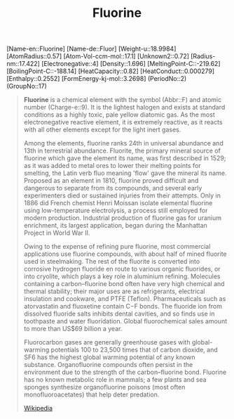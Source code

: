﻿---
title: "Fluorine"
type: Element
GroupName: Group-17-Halogene
SpocWebEntityId: 21911
---
[Name-en::Fluorine]
[Name-de::Fluor]
[Weight-u::18.9984]
[AtomRadius::0.57]
[Atom-Vol-ccm-mol::17.1]
[Unknown2::0.72]
[Radius-nm::17.422]
[Electronegative::4]
[Density::1.696]
[MeltingPoint-C::-219.62]
[BoilingPoint-C::-188.14]
[HeatCapacity::0.82]
[HeatConduct::0.000279]
[Enthalpy::0.2552]
[FormEnergy-kj-mol::3.2698]
(PeriodNo::2)
(GroupNo::17)



> **Fluorine** is a chemical element with the symbol (Abbr::F) and atomic number (Charge-e::9). It is the lightest halogen and exists at standard conditions as a highly toxic, pale yellow diatomic gas. As the most electronegative reactive element, it is extremely reactive, as it reacts with all other elements except for the light inert gases.
>
> Among the elements, fluorine ranks 24th in universal abundance and 13th in terrestrial abundance. Fluorite, the primary mineral source of fluorine which gave the element its name, was first described in 1529; as it was added to metal ores to lower their melting points for smelting, the Latin verb fluo meaning 'flow' gave the mineral its name. Proposed as an element in 1810, fluorine proved difficult and dangerous to separate from its compounds, and several early experimenters died or sustained injuries from their attempts. Only in 1886 did French chemist Henri Moissan isolate elemental fluorine using low-temperature electrolysis, a process still employed for modern production. Industrial production of fluorine gas for uranium enrichment, its largest application, began during the Manhattan Project in World War II.
>
> Owing to the expense of refining pure fluorine, most commercial applications use fluorine compounds, with about half of mined fluorite used in steelmaking. The rest of the fluorite is converted into corrosive hydrogen fluoride en route to various organic fluorides, or into cryolite, which plays a key role in aluminium refining. Molecules containing a carbon–fluorine bond often have very high chemical and thermal stability; their major uses are as refrigerants, electrical insulation and cookware, and PTFE (Teflon). Pharmaceuticals such as atorvastatin and fluoxetine contain C−F bonds. The fluoride ion from dissolved fluoride salts inhibits dental cavities, and so finds use in toothpaste and water fluoridation. Global fluorochemical sales amount to more than US$69 billion a year.
>
> Fluorocarbon gases are generally greenhouse gases with global-warming potentials 100 to 23,500 times that of carbon dioxide, and SF6 has the highest global warming potential of any known substance. Organofluorine compounds often persist in the environment due to the strength of the carbon–fluorine bond. Fluorine has no known metabolic role in mammals; a few plants and sea sponges synthesize organofluorine poisons (most often monofluoroacetates) that help deter predation.
>
> [Wikipedia](https://en.wikipedia.org/wiki/Fluorine)